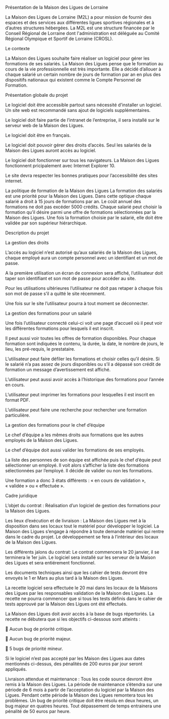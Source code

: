 Présentation de la Maison des Ligues de Lorraine


La Maison des Ligues de Lorraine (M2L) a pour mission de fournir des espaces et des services aux différentes ligues sportives régionales et à d’autres structures hébergées. La M2L est une structure financée par le Conseil Régional de Lorraine dont l'administration est déléguée au Comité Régional Olympique et Sportif de Lorraine (CROSL).



Le contexte 

La Maison des Ligues souhaite faire réaliser un logiciel pour gérer les formations de ses salariés. La Maison des Ligues pense que le formation au cours de la vie professionnelle est très importante. Elle a décidé d’allouer à chaque salarié un certain nombre de jours de formation par an en plus des dispositifs nationaux qui existent comme le Compte Personnel de Formation.



Présentation globale du projet

Le logiciel doit être accessible partout sans nécessité d’installer un logiciel. Un site web est recommandé sans ajout de logiciels supplémentaires.

Le logiciel doit faire partie de l’intranet de l’entreprise, il sera installé sur le serveur web de la Maison des Ligues.

Le logiciel doit être en français.

Le logiciel doit pouvoir gérer des droits d’accès. Seul les salariés de la Maison des Ligues auront accès au logiciel.

Le logiciel doit fonctionner sur tous les navigateurs. La Maison des Ligues fonctionnent pricipalement avec Internet Explorer 10.

Le site devra respecter les bonnes pratiques pour l’accessibilité des sites internet.

La politique de formation de la Maison des Ligues La formation des salariés est une priorité pour la Maison des Ligues. Dans cette optique chaque salarié a droit à 15 jours de formations par an. Le coût annuel des formations ne doit pas excéder 5000 crédits. Chaque salarié peut choisir la formation qu’il désire parmi une offre de formations sélectionnées par la Maison des Ligues. Une fois la formation choisie par le salarié, elle doit être validée par son supérieur hiérarchique.





Description du projet



La gestion des droits


L’accès au logiciel n’est autorisé qu’aux salariés de la Maison des Ligues, chaque employé aura un compte personnel avec un identifiant et un mot de passe.

A la première utilisation un écran de connexion sera affiché, l’utilisateur doit taper son identifiant et son mot de passe pour accéder au site.

Pour les utilisations ultérieures l’utilisateur ne doit pas retaper à chaque fois son mot de passe s’il a quitté le site récemment.

Une fois sur le site l’utilisateur pourra à tout moment se déconnecter.



La gestion des formations pour un salarié 

Une fois l’utilisateur connecté celui-ci voit une page d’accueil où il peut voir les différentes formations pour lesquels il est inscrit.

Il peut aussi voir toutes les offres de formation disponibles. Pour chaque formation sont indiquées le contenu, la durée, la date, le nombre de jours, le lieu, les pré-requis, le prestataire.

L’utilisateur peut faire défiler les formations et choisir celles qu’il désire. Si le salarié n’a pas assez de jours disponibles ou s’il a dépassé son crédit de formation un message d’avertissement est affiché.

L’utilisateur peut aussi avoir accès à l’historique des formations pour l’année en cours.

L’utilisateur peut imprimer les formations pour lesquelles il est inscrit en format PDF.

L’utilisateur peut faire une recherche pour rechercher une formation particulière.

La gestion des formations pour le chef d’équipe 

Le chef d’équipe a les mêmes droits aux formations que les autres employés de la Maison des Ligues.

Le chef d’équipe doit aussi valider les formations de ses employés.

La liste des personnes de son équipe est affichée puis le chef d’équie peut sélectionner un employé. Il voit alors s’afficher la liste des formations sélectionnées par l’employé. Il décide de valider ou non les formations.

Une formation a donc 3 états différents : « en cours de validation », « validée » ou « effectuée ».



Cadre juridique


L’objet du contrat : Réalisation d’un logiciel de gestion des formations pour la Maison des Ligues.

Les lieux d’exécution et de livraison : La Maison des Ligues met à la disposition dans ses locaux tout le matériel pour développer le logiciel. La Maison des Ligues s’engage à répondre à toute demande matériel qui rentre dans le cadre du projet. Le développement se fera à l’intérieur des locaux de la Maison des Ligues.

Les différents jalons du contrat: Le contrat commencera le 20 janvier, il se terminera le 1er juin. Le logiciel sera installé sur les serveur de la Maison des Ligues et sera entiérement fonctionnel.

Les documents techniques ainsi que les cahier de tests devront être envoyés le 1 er Mars au plus tard à la Maison des Ligues.

La recette logiciel sera effectuée le 20 mai dans les locaux de la Maisons des Ligues par les responsables validation de la Maison des Ligues. La recette ne pourra commencer que si tous les tests définis dans le cahier de tests approuvé par la Maison des Ligues ont été effectués.

La Maison des Ligues doit avoir accès à la base de bugs répertoriés. La recette ne débutera que si les objectifs ci-dessous sont atteints :

 Aucun bug de priorité critique.

 Aucun bug de priorité majeur.

 5 bugs de priorité mineur.

Si le logiciel n’est pas accepté par les Maison des Ligues aux dates mentionnés ci-dessus, des pénalités de 200 euros par jour seront appliqués.

Livraison attendue et maintenance : Tous les code source devront être remis à la Maison des Ligues. La période de maintenance s’étendra sur une période de 6 mois à partir de l’acceptation du logiciel par la Maison des Ligues. Pendant cette période la Maison des Ligues remontera tous les problèmes. Un bug de priorité critique doit être résolu en deux heures, un bug majeur en quatres heures. Tout dépassement de temps entrainera une pénalité de 50 euros par heure.